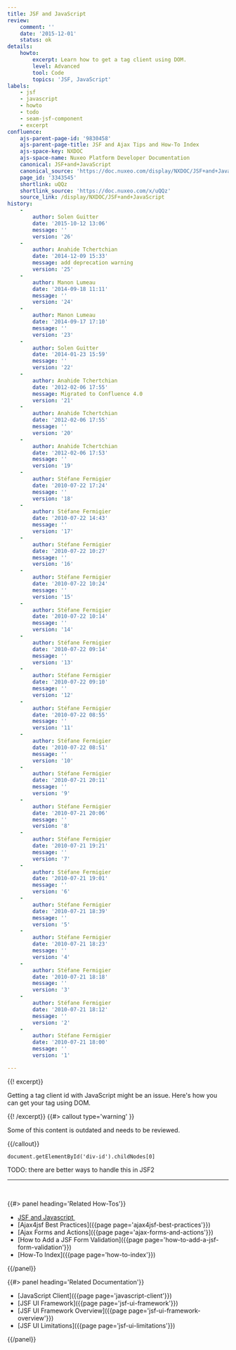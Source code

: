 ```yaml
---
title: JSF and JavaScript
review:
    comment: ''
    date: '2015-12-01'
    status: ok
details:
    howto:
        excerpt: Learn how to get a tag client using DOM.
        level: Advanced
        tool: Code
        topics: 'JSF, JavaScript'
labels:
    - jsf
    - javascript
    - howto
    - todo
    - seam-jsf-component
    - excerpt
confluence:
    ajs-parent-page-id: '9830458'
    ajs-parent-page-title: JSF and Ajax Tips and How-To Index
    ajs-space-key: NXDOC
    ajs-space-name: Nuxeo Platform Developer Documentation
    canonical: JSF+and+JavaScript
    canonical_source: 'https://doc.nuxeo.com/display/NXDOC/JSF+and+JavaScript'
    page_id: '3343545'
    shortlink: uQQz
    shortlink_source: 'https://doc.nuxeo.com/x/uQQz'
    source_link: /display/NXDOC/JSF+and+JavaScript
history:
    - 
        author: Solen Guitter
        date: '2015-10-12 13:06'
        message: ''
        version: '26'
    - 
        author: Anahide Tchertchian
        date: '2014-12-09 15:33'
        message: add deprecation warning
        version: '25'
    - 
        author: Manon Lumeau
        date: '2014-09-18 11:11'
        message: ''
        version: '24'
    - 
        author: Manon Lumeau
        date: '2014-09-17 17:10'
        message: ''
        version: '23'
    - 
        author: Solen Guitter
        date: '2014-01-23 15:59'
        message: ''
        version: '22'
    - 
        author: Anahide Tchertchian
        date: '2012-02-06 17:55'
        message: Migrated to Confluence 4.0
        version: '21'
    - 
        author: Anahide Tchertchian
        date: '2012-02-06 17:55'
        message: ''
        version: '20'
    - 
        author: Anahide Tchertchian
        date: '2012-02-06 17:53'
        message: ''
        version: '19'
    - 
        author: Stéfane Fermigier
        date: '2010-07-22 17:24'
        message: ''
        version: '18'
    - 
        author: Stéfane Fermigier
        date: '2010-07-22 14:43'
        message: ''
        version: '17'
    - 
        author: Stéfane Fermigier
        date: '2010-07-22 10:27'
        message: ''
        version: '16'
    - 
        author: Stéfane Fermigier
        date: '2010-07-22 10:24'
        message: ''
        version: '15'
    - 
        author: Stéfane Fermigier
        date: '2010-07-22 10:14'
        message: ''
        version: '14'
    - 
        author: Stéfane Fermigier
        date: '2010-07-22 09:14'
        message: ''
        version: '13'
    - 
        author: Stéfane Fermigier
        date: '2010-07-22 09:10'
        message: ''
        version: '12'
    - 
        author: Stéfane Fermigier
        date: '2010-07-22 08:55'
        message: ''
        version: '11'
    - 
        author: Stéfane Fermigier
        date: '2010-07-22 08:51'
        message: ''
        version: '10'
    - 
        author: Stéfane Fermigier
        date: '2010-07-21 20:11'
        message: ''
        version: '9'
    - 
        author: Stéfane Fermigier
        date: '2010-07-21 20:06'
        message: ''
        version: '8'
    - 
        author: Stéfane Fermigier
        date: '2010-07-21 19:21'
        message: ''
        version: '7'
    - 
        author: Stéfane Fermigier
        date: '2010-07-21 19:01'
        message: ''
        version: '6'
    - 
        author: Stéfane Fermigier
        date: '2010-07-21 18:39'
        message: ''
        version: '5'
    - 
        author: Stéfane Fermigier
        date: '2010-07-21 18:23'
        message: ''
        version: '4'
    - 
        author: Stéfane Fermigier
        date: '2010-07-21 18:18'
        message: ''
        version: '3'
    - 
        author: Stéfane Fermigier
        date: '2010-07-21 18:12'
        message: ''
        version: '2'
    - 
        author: Stéfane Fermigier
        date: '2010-07-21 18:00'
        message: ''
        version: '1'

---
```

{{! excerpt}}

Getting a tag client id with JavaScript might be an issue. Here's how you can get your tag using DOM.

{{! /excerpt}} {{#> callout type='warning' }}

Some of this content is outdated and needs to be reviewed.

{{/callout}}

```
document.getElementById('div-id').childNodes[0]

```

TODO: there are better ways to handle this in JSF2

* * *

&nbsp;

<div class="row" data-equalizer data-equalize-on="medium"><div class="column medium-6">{{#> panel heading='Related How-Tos'}}

*   [JSF and Javascript ]()
*   [Ajax4jsf Best Practices]({{page page='ajax4jsf-best-practices'}})
*   [Ajax Forms and Actions]({{page page='ajax-forms-and-actions'}})
*   [How to Add a JSF Form Validation]({{page page='how-to-add-a-jsf-form-validation'}})
*   [How-To Index]({{page page='how-to-index'}})

{{/panel}}</div><div class="column medium-6">{{#> panel heading='Related Documentation'}}

*   [JavaScript Client]({{page page='javascript-client'}})
*   [JSF UI Framework]({{page page='jsf-ui-framework'}})
*   [JSF UI Framework Overview]({{page page='jsf-ui-framework-overview'}})
*   [JSF UI Limitations]({{page page='jsf-ui-limitations'}})&nbsp;

{{/panel}}</div></div>